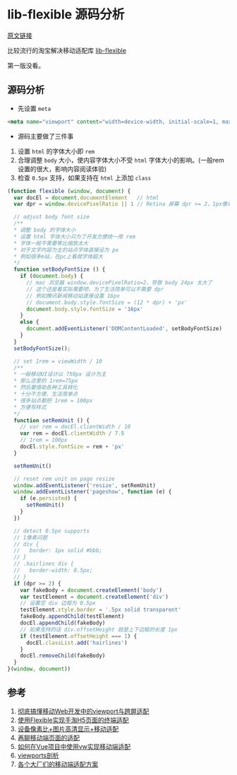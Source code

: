 # lib-flexible 源码分析
[原文链接](https://github.com/Godiswill/blog/issues/13)

比较流行的淘宝解决移动适配库 [lib-flexible](https://github.com/amfe/lib-flexible)

第一版没看。

## 源码分析

- 先设置 `meta`

```html
<meta name="viewport" content="width=device-width, initial-scale=1, maximum-scale=1, minimum-scale=1, user-scalable=no">
```

- 源码主要做了三件事
1. 设置 `html` 的字体大小即 `rem`
1. 合理调整 `body` 大小，使内容字体大小不受 `html` 字体大小的影响。(一般rem设置的很大，影响内容阅读体验)
1. 检查 `0.5px` 支持，如果支持在 `html` 上添加 `class`

````javascript
(function flexible (window, document) {
  var docEl = document.documentElement 	 // html
  var dpr = window.devicePixelRatio || 1 // Retina 屏幕 dpr >= 2，1px像素边框会变粗

  // adjust body font size
  /**
  * 调整 body 的字体大小
  * 设置 html 字体大小只为了开发方便统一用 rem
  * 字体一般不需要等比缩放太大
  * 对于文字内容为主的站点字体直接设为 px
  * 例如很多m站，在pc上看就字体超大
  */
  function setBodyFontSize () {
    if (document.body) {
      // mac 浏览器 window.devicePixelRatio=2，导致 body 24px 太大了
      // 这个还是看实际需要吧，为了生活简单可以不需要 dpr
      // 例如腾讯新闻移动站直接设置 16px
      // document.body.style.fontSize = (12 * dpr) + 'px'
      document.body.style.fontSize = '16px'
    }
    else {
      document.addEventListener('DOMContentLoaded', setBodyFontSize)
    }
  }
  setBodyFontSize();

  // set 1rem = viewWidth / 10
  /**
  * 一般移动UI设计以 750px 设计为主
  * 那么这里的 1rem=75px
  * 然后要借助各种工具转化
  * 十分不方便，生活简单点
  * 很多站点都把 1rem = 100px
  * 方便写样式
  */
  function setRemUnit () {
    // var rem = docEl.clientWidth / 10
    var rem = docEl.clientWidth / 7.5
    // 1rem = 100px
    docEl.style.fontSize = rem + 'px'
  }

  setRemUnit()

  // reset rem unit on page resize
  window.addEventListener('resize', setRemUnit)
  window.addEventListener('pageshow', function (e) {
    if (e.persisted) {
      setRemUnit()
    }
  })

  // detect 0.5px supports
  // 1像素问题
  // div {
  //   border: 1px solid #bbb;
  // }
  // .hairlines div {
  //   border-width: 0.5px;
  // }
  if (dpr >= 2) {
    var fakeBody = document.createElement('body')
    var testElement = document.createElement('div')
    // 设置空 div 边框为 0.5px
    testElement.style.border = '.5px solid transparent'
    fakeBody.appendChild(testElement)
    docEl.appendChild(fakeBody)
    // 如果支持的话 div.offsetHeight 就是上下边框的长度 1px
    if (testElement.offsetHeight === 1) {
      docEl.classList.add('hairlines')
    }
    docEl.removeChild(fakeBody)
  }
}(window, document))
````

## 参考

1. [彻底搞懂移动Web开发中的viewport与跨屏适配](https://mp.weixin.qq.com/s/Qur8JLPdqxm7xIIOjuXmSQ)
1. [使用Flexible实现手淘H5页面的终端适配](https://github.com/amfe/article/issues/17)
1. [设备像素比+图片高清显示+移动适配](http://www.mamicode.com/info-detail-2281018.html)
1. [再聊移动端页面的适配](https://juejin.im/entry/5a9d07ee6fb9a028c149f55b)
1. [如何在Vue项目中使用vw实现移动端适配](https://juejin.im/entry/5aa09c3351882555602077ca)
1. [viewports剖析](https://www.w3cplus.com/css/viewports.html)
1. [各个大厂们的移动端适配方案](https://www.miaoroom.com/code/ued/mobile-scheme.html)
